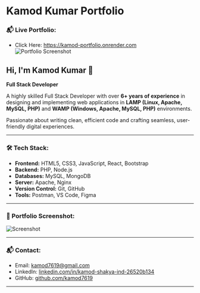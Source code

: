 # Kamod Kumar Portfolio

### 📬 Live Portfolio:
- Click Here: https://kamod-portfolio.onrender.com
![Portfolio Screenshot](attached_assets/ss_dark.png)

## Hi, I'm Kamod Kumar 👋  
**Full Stack Developer**

A highly skilled Full Stack Developer with over **6+ years of experience** in designing and implementing web applications in **LAMP (Linux, Apache, MySQL, PHP)** and **WAMP (Windows, Apache, MySQL, PHP)** environments.

Passionate about writing clean, efficient code and crafting seamless, user-friendly digital experiences.

---

### 🛠️ Tech Stack:
- **Frontend:** HTML5, CSS3, JavaScript, React, Bootstrap
- **Backend:** PHP, Node.js
- **Databases:** MySQL, MongoDB
- **Server:** Apache, Nginx
- **Version Control:** Git, GitHub
- **Tools:** Postman, VS Code, Figma

---

### 📸 Portfolio Screenshot:

![Screenshot](attached_assets/ss_light.png)

---

### 📬 Contact:
- Email: kamod7619@gmail.com
- LinkedIn: [linkedin.com/in/kamod-shakya-ind-26520b134](https://linkedin.com/in/kamod-shakya-ind-26520b134)  
- GitHub: [github.com/kamod7619](https://github.com/kamod7619)

---
